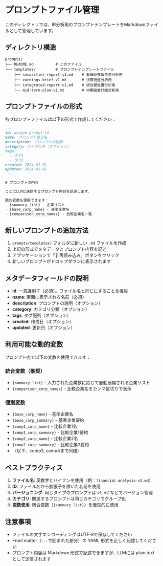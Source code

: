 # プロンプトファイル管理

このディレクトリでは、IR分析用のプロンプトテンプレートをMarkdownファイルとして管理しています。

## ディレクトリ構造

```
prompts/
├── README.md          # このファイル
└── templates/         # プロンプトテンプレートファイル
    ├── securities-report-v1.md    # 有価証券報告書分析用
    ├── earnings-brief-v1.md       # 決算短信分析用
    ├── integrated-report-v1.md    # 統合報告書分析用
    └── mid-term-plan-v1.md        # 中期経営計画分析用
```

## プロンプトファイルの形式

各プロンプトファイルは以下の形式で作成してください：

```markdown
---
id: unique-prompt-id
name: プロンプト表示名
description: プロンプトの説明
category: カテゴリ名（オプション）
tags:
  - タグ1
  - タグ2
created: 2024-01-01
updated: 2024-01-01
---

# プロンプトの内容

ここにLLMに送信するプロンプト内容を記述します。

動的変数も使用できます：
- {summary_list} - 企業リスト
- {base_corp_name} - 基準企業名
- {comparison_corp_names} - 比較企業名一覧
```

## 新しいプロンプトの追加方法

1. `prompts/templates/` フォルダに新しい `.md` ファイルを作成
2. 上記の形式でメタデータとプロンプト内容を記述
3. アプリケーションで「🔄 再読み込み」ボタンをクリック
4. 新しいプロンプトがドロップダウンに表示されます

## メタデータフィールドの説明

- **id**: 一意識別子（必須）。ファイル名と同じにすることを推奨
- **name**: 画面に表示される名前（必須）
- **description**: プロンプトの説明（オプション）
- **category**: カテゴリ分類（オプション）
- **tags**: タグ配列（オプション）
- **created**: 作成日（オプション）
- **updated**: 更新日（オプション）

## 利用可能な動的変数

プロンプト内で以下の変数を使用できます：

### 統合変数（推奨）
- `{summary_list}` - 入力された企業数に応じて自動展開される企業リスト
- `{comparison_corp_names}` - 比較企業名をカンマ区切りで表示

### 個別変数
- `{base_corp_name}` - 基準企業名
- `{base_corp_summary}` - 基準企業要約
- `{comp1_corp_name}` - 比較企業1名
- `{comp1_corp_summary}` - 比較企業1要約
- `{comp2_corp_name}` - 比較企業2名
- `{comp2_corp_summary}` - 比較企業2要約
- （以下、comp3, comp4まで同様）

## ベストプラクティス

1. **ファイル名**: 英数字とハイフンを使用（例：`financial-analysis-v2.md`）
2. **ID**: ファイル名から拡張子を除いた名前を使用
3. **バージョニング**: 同じタイプのプロンプトは v1, v2 などでバージョン管理
4. **カテゴリ**: 関連するプロンプトは同じカテゴリでグループ化
5. **変数使用**: 統合変数（`{summary_list}`）を優先的に使用

## 注意事項

- ファイルの文字エンコーディングはUTF-8で保存してください
- Front matter（`---`で囲まれた部分）の YAML 形式を正しく記述してください
- プロンプト内容は Markdown 形式で記述できますが、LLMには plain text として送信されます
